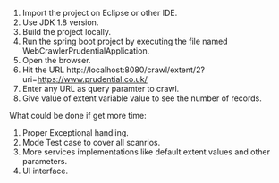 1. Import the project on Eclipse or other IDE.
2. Use JDK 1.8 version.
3. Build the project locally.
4. Run the spring boot project by executing the file named WebCrawlerPrudentialApplication. 
5. Open the browser.
6. Hit the URL 
	http://localhost:8080/crawl/extent/2?uri=https://www.prudential.co.uk/
7. Enter any URL as query paramter to crawl.
8. Give value of extent variable value to see the number of records.


What could be done if get more time:

1. Proper Exceptional handling.
2. Mode Test case to cover all scanrios.
3. More services implementations like default extent values and other parameters.
4. UI interface.
